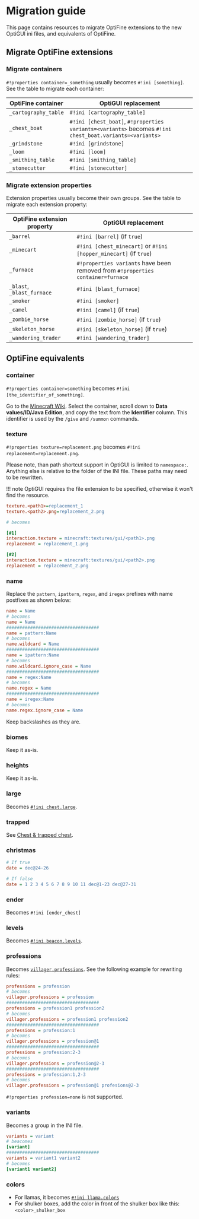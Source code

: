 # Migration guide

This page contains resources to migrate OptiFine extensions to the new OptiGUI ini files, and equivalents of OptiFine.

## Migrate OptiFine extensions

### Migrate containers

`#!properties container=_something` usually becomes `#!ini [something]`. See the table to migrate each container:

| OptiFine container   | OptiGUI replacement                                                                                     |
|----------------------|---------------------------------------------------------------------------------------------------------|
| `_cartography_table` | `#!ini [cartography_table]`                                                                             |
| `_chest_boat`        | `#!ini [chest_boat]`, `#!properties variants=<variants>` becomes `#!ini chest_boat.variants=<variants>` |
| `_grindstone`        | `#!ini [grindstone]`                                                                                    |
| `_loom`              | `#!ini [loom]`                                                                                          |
| `_smithing_table`    | `#!ini [smithing_table]`                                                                                |
| `_stonecutter`       | `#!ini [stonecutter]`                                                                                   |

### Migrate extension properties

Extension properties usually become their own groups. See the table to migrate each extension property:

| OptiFine extension property | OptiGUI replacement                                                             |
|-----------------------------|---------------------------------------------------------------------------------|
| `_barrel`                   | `#!ini [barrel]` (if `true`)                                                    |
| `_minecart`                 | `#!ini [chest_minecart]` or `#!ini [hopper_minecart]` (if `true`)               |
| `_furnace`                  | `#!properties variants` have been removed from `#!properties container=furnace` |
| `_blast`, `_blast_furnace`  | `#!ini [blast_furnace]`                                                         |
| `_smoker`                   | `#!ini [smoker]`                                                                |
| `_camel`                    | `#!ini [camel]` (if `true`)                                                     |
| `_zombie_horse`             | `#!ini [zombie_horse]` (if `true`)                                              |
| `_skeleton_horse`           | `#!ini [skeleton_horse]` (if `true`)                                            |
| `_wandering_trader`         | `#!ini [wandering_trader]`                                                      |

## OptiFine equivalents

### container

`#!properties container=something` becomes `#!ini [the_identifier_of_something]`.

Go to the [Minecraft Wiki](https://minecraft.fandom.com). Select the container, scroll down to **Data values/ID/Java Edition**, and copy the text from the **Identifier** column. This identifier is used by the `/give` and `/summon` commands.

### texture

`#!properties texture=replacement.png` becomes `#!ini replacement=replacement.png`.

Please note, than path shortcut support in OptiGUI is limited to `namespace:`. Anything else is relative to the folder of the INI file. These paths may need to be rewritten.

!!! note
    OptiGUI requires the file extension to be specified, otherwise it won't find the resource.

```ini
texture.<path1>=replacement_1
texture.<path2>.png=replacement_2.png

# becomes

[#1]
interaction.texture = minecraft:textures/gui/<path1>.png
replacement = replacement_1.png

[#2]
interaction.texture = minecraft:textures/gui/<path2>.png
replacement = replacement_2.png
```

### name

Replace the `pattern`, `ipattern`, `regex`, and `iregex` prefixes with name postfixes as shown below:

```ini
name = Name
# becomes
name = Name
###################################
name = pattern:Name
# becomes
name.wildcard = Name
###################################
name = ipattern:Name
# becomes
name.wildcard.ignore_case = Name
###################################
name = regex:Name
# becomes
name.regex = Name
###################################
name = iregex:Name
# becomes
name.regex.ignore_case = Name
```

Keep backslashes as they are.

### biomes

Keep it as-is.

### heights

Keep it as-is.

### large

Becomes [`#!ini chest.large`](/format/#chestlarge).

### trapped

See [Chest & trapped chest](/format/#chest-trapped-chest).

### christmas

```ini
# If true
date = dec@24-26

# If false
date = 1 2 3 4 5 6 7 8 9 10 11 dec@1-23 dec@27-31
```

### ender

Becomes `#!ini [ender_chest]`

### levels

Becomes [`#!ini beacon.levels`](/format/#beaconlevels).

### professions

Becomes [`villager.professions`](/format/#villagerprofessions). See the following example for rewriting rules:

```ini
professions = profession
# becomes
villager.professions = profession
###################################
professions = profession1 profession2
# becomes
villager.professions = profession1 profession2
###################################
professions = profession:1
# becomes
villager.professions = profession@1
###################################
professions = profession:2-3
# becomes
villager.professions = profession@2-3
###################################
professions = profession:1,2-3
# becomes
villager.professions = profession@1 profesions@2-3
```

`#!properties profession=none` is not supported.

### variants

Becomes a group in the INI file.

```ini
variants = variant
# beacomes
[variant]
###################################
variants = variant1 variant2
# becomes
[variant1 variant2]
```

### colors

* For llamas, it becomes [`#!ini llama.colors`](/format/#llamacolors)
* For shulker boxes, add the color in front of the shulker box like this: `<color>_shulker_box`
